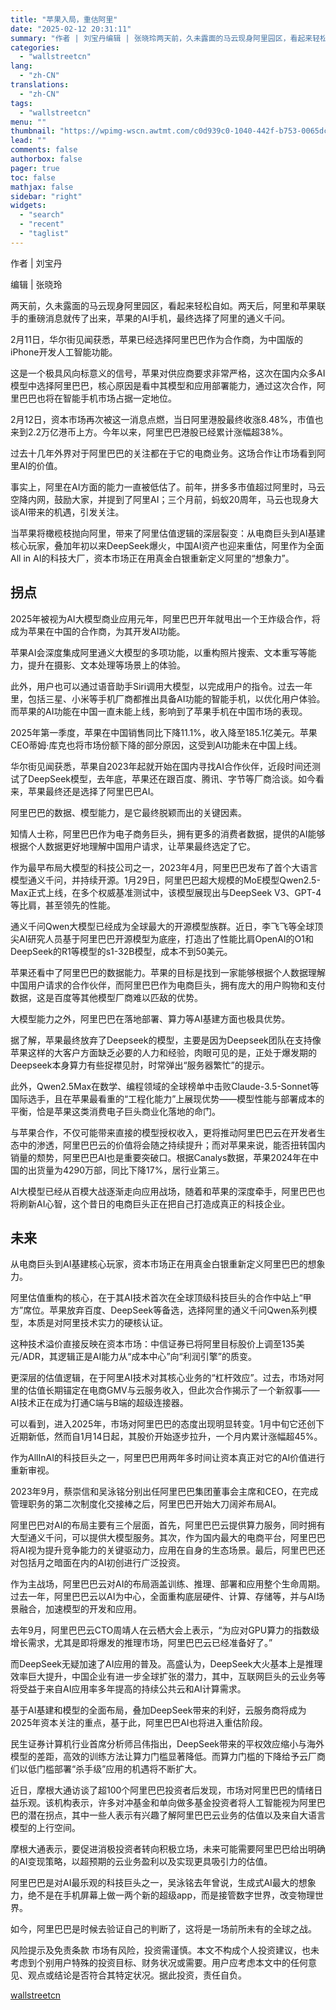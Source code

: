 ```yaml
---
title: "苹果入局，重估阿里"
date: "2025-02-12 20:31:11"
summary: "作者 | 刘宝丹编辑 | 张晓玲两天前，久未露面的马云现身阿里园区，看起来轻松自如。两天后，阿里和苹..."
categories:
  - "wallstreetcn"
lang:
  - "zh-CN"
translations:
  - "zh-CN"
tags:
  - "wallstreetcn"
menu: ""
thumbnail: "https://wpimg-wscn.awtmt.com/c0d939c0-1040-442f-b753-0065dca6e34f.jpeg"
lead: ""
comments: false
authorbox: false
pager: true
toc: false
mathjax: false
sidebar: "right"
widgets:
  - "search"
  - "recent"
  - "taglist"
---
```


作者 | 刘宝丹

编辑 | 张晓玲

两天前，久未露面的马云现身阿里园区，看起来轻松自如。两天后，阿里和苹果联手的重磅消息就传了出来，苹果的AI手机，最终选择了阿里的通义千问。

2月11日，华尔街见闻获悉，苹果已经选择阿里巴巴作为合作商，为中国版的iPhone开发人工智能功能。

这是一个极具风向标意义的信号，苹果对供应商要求非常严格，这次在国内众多AI模型中选择阿里巴巴，核心原因是看中其模型和应用部署能力，通过这次合作，阿里巴巴也将在智能手机市场占据一定地位。

2月12日，资本市场再次被这一消息点燃，当日阿里港股最终收涨8.48%，市值也来到2.2万亿港币上方。今年以来，阿里巴巴港股已经累计涨幅超38%。

过去十几年外界对于阿里巴巴的关注都在于它的电商业务。这场合作让市场看到阿里AI的价值。

事实上，阿里在AI方面的能力一直被低估了。前年，拼多多市值超过阿里时，马云空降内网，鼓励大家，并提到了阿里AI；三个月前，蚂蚁20周年，马云也现身大谈AI带来的机遇，引发关注。

当苹果将橄榄枝抛向阿里，带来了阿里估值逻辑的深层裂变：从电商巨头到AI基建核心玩家，叠加年初以来DeepSeek爆火，中国AI资产也迎来重估，阿里作为全面All in AI的科技大厂，资本市场正在用真金白银重新定义阿里的“想象力”。

拐点
--

2025年被视为AI大模型商业应用元年，阿里巴巴开年就甩出一个王炸级合作，将成为苹果在中国的合作商，为其开发AI功能。

苹果AI会深度集成阿里通义大模型的多项功能，以重构照片搜索、文本重写等能力，提升在摄影、文本处理等场景上的体验。

此外，用户也可以通过语音助手Siri调用大模型，以完成用户的指令。过去一年里，包括三星、小米等手机厂商都推出具备AI功能的智能手机，以优化用户体验。而苹果的AI功能在中国一直未能上线，影响到了苹果手机在中国市场的表现。

2025年第一季度，苹果在中国销售同比下降11.1%，收入降至185.1亿美元。苹果CEO蒂姆·库克也将市场份额下降的部分原因，这受到AI功能未在中国上线。

华尔街见闻获悉，苹果自2023年起就开始在国内寻找AI合作伙伴，近段时间还测试了DeepSeek模型，去年底，苹果还在跟百度、腾讯、字节等厂商洽谈。如今看来，苹果最终还是选择了阿里巴巴AI。

阿里巴巴的数据、模型能力，是它最终脱颖而出的关键因素。

知情人士称，阿里巴巴作为电子商务巨头，拥有更多的消费者数据，提供的AI能够根据个人数据更好地理解中国用户请求，让苹果最终选定了它。

作为最早布局大模型的科技公司之一，2023年4月，阿里巴巴发布了首个大语言模型通义千问，并持续开源。1月29日，阿里巴巴超大规模的MoE模型Qwen2.5-Max正式上线，在多个权威基准测试中，该模型展现出与DeepSeek V3、GPT-4等比肩，甚至领先的性能。

通义千问Qwen大模型已经成为全球最大的开源模型族群。近日，李飞飞等全球顶尖AI研究人员基于阿里巴巴开源模型为底座，打造出了性能比肩OpenAI的O1和DeepSeek的R1等模型的s1-32B模型，成本不到50美元。

苹果还看中了阿里巴巴的数据能力。苹果的目标是找到一家能够根据个人数据理解中国用户请求的合作伙伴，而阿里巴巴作为电商巨头，拥有庞大的用户购物和支付数据，这是百度等其他模型厂商难以匹敌的优势。

大模型能力之外，阿里巴巴在落地部署、算力等AI基建方面也极具优势。

据了解，苹果最终放弃了Deepseek的模型，主要是因为Deepseek团队在支持像苹果这样的大客户方面缺乏必要的人力和经验，肉眼可见的是，正处于爆发期的Deepseek本身算力有些捉襟见肘，时常弹出“服务器繁忙”的提示。

此外，Qwen2.5Max在数学、编程领域的全球榜单中击败Claude-3.5-Sonnet等国际选手，且在苹果最看重的“工程化能力”上展现优势——模型性能与部署成本的平衡，恰是苹果这类消费电子巨头商业化落地的命门。

与苹果合作，不仅可能带来直接的模型授权收入，更将推动阿里巴巴云在开发者生态中的渗透，阿里巴巴云的价值将会随之持续提升；而对苹果来说，能否扭转国内销量的颓势，阿里巴巴AI也是重要突破口。根据Canalys数据，苹果2024年在中国的出货量为4290万部，同比下降17%，居行业第三。

AI大模型已经从百模大战逐渐走向应用战场，随着和苹果的深度牵手，阿里巴巴也将刷新AI心智，这个昔日的电商巨头正在把自己打造成真正的科技企业。

未来
--

从电商巨头到AI基建核心玩家，资本市场正在用真金白银重新定义阿里巴巴的想象力。

阿里估值重构的核心，在于其AI技术首次在全球顶级科技巨头的合作中站上“甲方”席位。苹果放弃百度、DeepSeek等备选，选择阿里的通义千问Qwen系列模型，本质是对阿里技术实力的硬核认证。

这种技术溢价直接反映在资本市场：中信证券已将阿里目标股价上调至135美元/ADR，其逻辑正是AI能力从“成本中心”向“利润引擎”的质变。

更深层的估值逻辑，在于阿里AI技术对其核心业务的“杠杆效应”。过去，市场对阿里的估值长期锚定在电商GMV与云服务收入，但此次合作揭示了一个新叙事——AI技术正在成为打通C端与B端的超级连接器。

可以看到，进入2025年，市场对阿里巴巴的态度出现明显转变。1月中旬它还创下近期新低，然而自1月14日起，其股价开始逐步拉升，一个月内累计涨幅超45%。

作为AllInAI的科技巨头之一，阿里巴巴用两年多时间让资本真正对它的AI价值进行重新审视。

2023年9月，蔡崇信和吴泳铭分别出任阿里巴巴集团董事会主席和CEO，在完成管理职务的第二次制度化交接棒之后，阿里巴巴开始大刀阔斧布局AI。

阿里巴巴对AI的布局主要有三个层面，首先，阿里巴巴云提供算力服务，同时拥有大型通义千问，可以提供大模型服务。其次，作为国内最大的电商平台，阿里巴巴将AI视为提升竞争能力的关键驱动力，应用在自身的生态场景。最后，阿里巴巴还对包括月之暗面在内的AI初创进行广泛投资。

作为主战场，阿里巴巴云对AI的布局涵盖训练、推理、部署和应用整个生命周期。过去一年，阿里巴巴云以AI为中心，全面重构底层硬件、计算、存储等，并与AI场景融合，加速模型的开发和应用。

去年9月，阿里巴巴云CTO周靖人在云栖大会上表示，“为应对GPU算力的指数级增长需求，尤其是即将爆发的推理市场，阿里巴巴云已经准备好了。”

而DeepSeek无疑加速了AI应用的普及。高盛认为，DeepSeek大火基本上是推理效率巨大提升，中国企业有进一步全球扩张的潜力，其中，互联网巨头的云业务等将受益于来自AI应用率多年提高的持续公共云和AI计算需求。

基于AI基建和模型的全面布局，叠加DeepSeek带来的利好，云服务商将成为2025年资本关注的重点，基于此，阿里巴巴AI也将进入重估阶段。

民生证券计算机行业首席分析师吕伟指出，DeepSeek带来的平权效应缩小与海外模型的差距，高效的训练方法让算力门槛显著降低。而算力门槛的下降给予云厂商们以低门槛部署“杀手级”应用的机遇将不断扩大。

近日，摩根大通访谈了超100个阿里巴巴投资者后发现，市场对阿里巴巴的情绪日益乐观。该机构表示，许多对冲基金和单向做多基金投资者将人工智能视为阿里巴巴的潜在拐点，其中一些人表示有兴趣了解阿里巴巴云业务的估值以及来自大语言模型的上行空间。

摩根大通表示，要促进消极投资者转向积极立场，未来可能需要阿里巴巴给出明确的AI变现策略，以超预期的云业务盈利以及实现更具吸引力的估值。

阿里巴巴是对AI最乐观的科技巨头之一，吴泳铭去年曾说，生成式AI最大的想象力，绝不是在手机屏幕上做一两个新的超级app，而是接管数字世界，改变物理世界。

如今，阿里巴巴是时候去验证自己的判断了，这将是一场前所未有的全球之战。

风险提示及免责条款
市场有风险，投资需谨慎。本文不构成个人投资建议，也未考虑到个别用户特殊的投资目标、财务状况或需要。用户应考虑本文中的任何意见、观点或结论是否符合其特定状况。据此投资，责任自负。

[wallstreetcn](https://wallstreetcn.com/articles/3740969)
